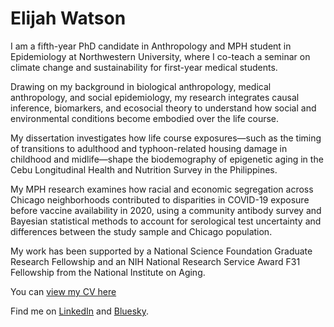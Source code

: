# Elijah Watson

I am a fifth-year PhD candidate in Anthropology and MPH student in Epidemiology at Northwestern University, where I co-teach a seminar on climate change and sustainability for first-year medical students.

Drawing on my background in biological anthropology, medical anthropology, and social epidemiology, my research integrates causal inference, biomarkers, and ecosocial theory to understand how social and environmental conditions become embodied over the life course.

My dissertation investigates how life course exposures—such as the timing of transitions to adulthood and typhoon-related housing damage in childhood and midlife—shape the biodemography of epigenetic aging in the Cebu Longitudinal Health and Nutrition Survey in the Philippines.

My MPH research examines how racial and economic segregation across Chicago neighborhoods contributed to disparities in COVID-19 exposure before vaccine availability in 2020, using a community antibody survey and Bayesian statistical methods to account for serological test uncertainty and differences between the study sample and Chicago population.

My work has been supported by a National Science Foundation Graduate Research Fellowship and an NIH National Research Service Award F31 Fellowship from the National Institute on Aging.

You can [view my CV here](docs/assets/CV_ElijahWatson.pdf)

Find me on [LinkedIn](http://www.linkedin.com/in/elijahjiles) and [Bluesky](https://bsky.app/profile/elijahjwatson.bsky.social).
